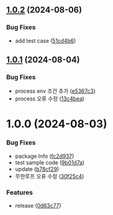 ## [1.0.2](https://github.com/jl917/babel-plugin-add-optional-chaining/compare/v1.0.1...v1.0.2) (2024-08-06)


### Bug Fixes

* add test case ([51cd4b6](https://github.com/jl917/babel-plugin-add-optional-chaining/commit/51cd4b68eae32fd95f49e6f0c20160ef389fbaf2))

## [1.0.1](https://github.com/jl917/babel-plugin-add-optional-chaining/compare/v1.0.0...v1.0.1) (2024-08-04)


### Bug Fixes

* process env 조건 추가 ([e5367c3](https://github.com/jl917/babel-plugin-add-optional-chaining/commit/e5367c3fa6251bb6ca5ea51fe22cd999c6541880))
* process 오류 수정 ([13c4bea](https://github.com/jl917/babel-plugin-add-optional-chaining/commit/13c4bea93587cb095bf186d91b301142ce1a6483))

# 1.0.0 (2024-08-03)


### Bug Fixes

* package Info ([fc2d937](https://github.com/jl917/babel-plugin-add-optional-chaining/commit/fc2d937907037c99ba4dbe879882e83eb5ae03cb))
* test sample code ([9b01d7a](https://github.com/jl917/babel-plugin-add-optional-chaining/commit/9b01d7a2addab05009f70dec7d360583ecd813e7))
* update ([b78cf29](https://github.com/jl917/babel-plugin-add-optional-chaining/commit/b78cf294a4fd1253c7cdc8ae09d48c96cc9bc5b5))
* 무한루프 오류 수정 ([30f25c4](https://github.com/jl917/babel-plugin-add-optional-chaining/commit/30f25c4208c0adf0938c97ce013d22bb6f65b813))


### Features

* release ([0d63c77](https://github.com/jl917/babel-plugin-add-optional-chaining/commit/0d63c770f70b27e365f9a4050a7f80a4018ae143))
